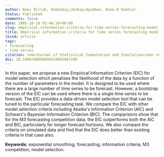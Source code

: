 ```yaml
---
author: Baki Billah, Rob&nbsp;J&nbsp;Hyndman, Anne B Koehler
Status: Published
comments: false
date: 2005-10-16 03:44:19+00:00
slug: empirical-information-criteria-for-time-series-forecasting-model-selection
title: Empirical information criteria for time series forecasting model selection
\kind: article
tags:
- forecasting
- time series
citation: <em>Journal of Statistical Computation and Simulation</em> <b>75</b>(10), 831-840
doi: 10.1080/00949650410001687208
---
```


In this paper, we propose a new Empirical Information Criterion (EIC) for model selection which penalizes the likelihood of the data by a function of the number of parameters in the model. It is designed to be used where there are a large number of time series to be forecast. However, a bootstrap version of the EIC can be used where there is a single time series to be forecast. The EIC provides a data-driven model selection tool that can be tuned to the particular forecasting task. We compare the EIC with other model selection criteria including Akaike's Information Criterion (AIC) and Schwarz's Bayesian Information Criterion (BIC). The comparisons show that for the M3 forecasting competition data, the EIC outperforms both the AIC and BIC, particularly for longer forecast horizons. We also compare the criteria on simulated data and find that the EIC does better than existing criteria in that case also.

**Keywords:** exponential smoothing; forecasting; information criteria; M3 competition; model selection.

